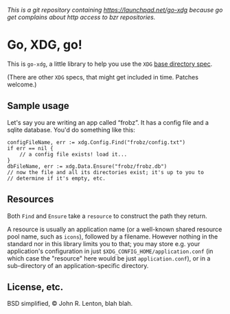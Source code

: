 *This is a git repository containing https://launchpad.net/go-xdg because go get complains about http access to bzr repositories.*

Go, XDG, go!
===========

This is `go-xdg`, a little library to help you use the `XDG`
[base directory spec](http://standards.freedesktop.org/basedir-spec/basedir-spec-latest.html).

(There are other `XDG` specs, that might get included in time. Patches welcome.)

Sample usage
------------

Let's say you are writing an app called “frobz”. It has a config file
and a sqlite database. You'd do something like this:

    configFileName, err := xdg.Config.Find("frobz/config.txt")
    if err == nil {
        // a config file exists! load it...
    }
    dbFileName, err := xdg.Data.Ensure("frobz/frobz.db")
    // now the file and all its directories exist; it's up to you to
    // determine if it's empty, etc.


Resources
---------

Both `Find` and `Ensure` take a `resource` to construct the path they return.

A resource is usually an application name (or a well-known shared resource
pool name, such as `icons`), followed by a filename. However nothing in the
standard nor in this library limits you to that; you may store e.g. your
application's configuration in just `$XDG_CONFIG_HOME/application.conf` (in
which case the "resource" here would be just `application.conf`), or in a
sub-directory of an application-specific directory.

License, etc.
------------

BSD simplified, © John R. Lenton, blah blah.
